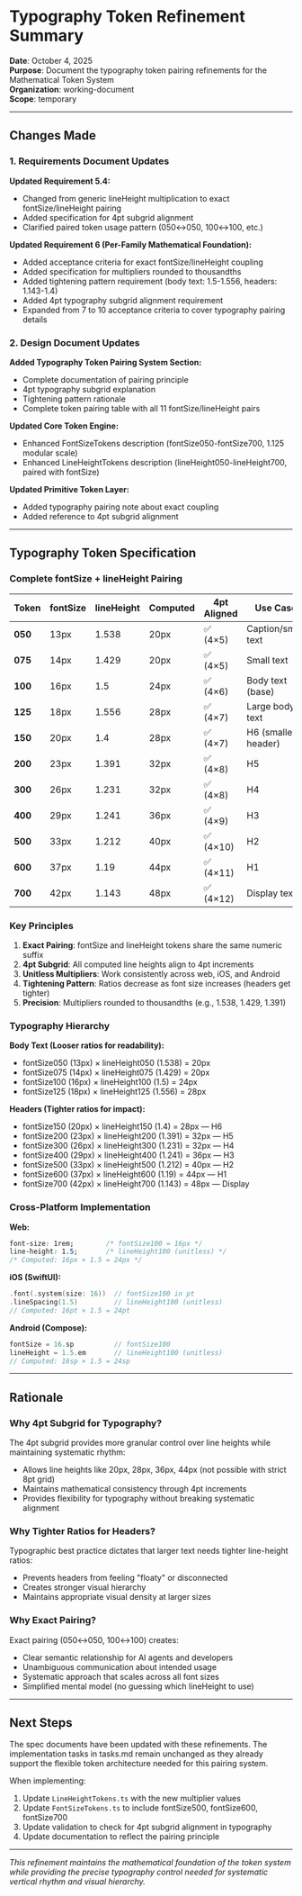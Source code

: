 # Typography Token Refinement Summary

**Date**: October 4, 2025  
**Purpose**: Document the typography token pairing refinements for the Mathematical Token System  
**Organization**: working-document  
**Scope**: temporary

---

## Changes Made

### 1. Requirements Document Updates

**Updated Requirement 5.4:**
- Changed from generic lineHeight multiplication to exact fontSize/lineHeight pairing
- Added specification for 4pt subgrid alignment
- Clarified paired token usage pattern (050↔050, 100↔100, etc.)

**Updated Requirement 6 (Per-Family Mathematical Foundation):**
- Added acceptance criteria for exact fontSize/lineHeight coupling
- Added specification for multipliers rounded to thousandths
- Added tightening pattern requirement (body text: 1.5-1.556, headers: 1.143-1.4)
- Added 4pt typography subgrid alignment requirement
- Expanded from 7 to 10 acceptance criteria to cover typography pairing details

### 2. Design Document Updates

**Added Typography Token Pairing System Section:**
- Complete documentation of pairing principle
- 4pt typography subgrid explanation
- Tightening pattern rationale
- Complete token pairing table with all 11 fontSize/lineHeight pairs

**Updated Core Token Engine:**
- Enhanced FontSizeTokens description (fontSize050-fontSize700, 1.125 modular scale)
- Enhanced LineHeightTokens description (lineHeight050-lineHeight700, paired with fontSize)

**Updated Primitive Token Layer:**
- Added typography pairing note about exact coupling
- Added reference to 4pt subgrid alignment

---

## Typography Token Specification

### Complete fontSize + lineHeight Pairing

| Token | fontSize | lineHeight | Computed | 4pt Aligned | Use Case |
|-------|----------|------------|----------|-------------|----------|
| **050** | 13px | 1.538 | 20px | ✅ (4×5) | Caption/small text |
| **075** | 14px | 1.429 | 20px | ✅ (4×5) | Small text |
| **100** | 16px | 1.5 | 24px | ✅ (4×6) | Body text (base) |
| **125** | 18px | 1.556 | 28px | ✅ (4×7) | Large body text |
| **150** | 20px | 1.4 | 28px | ✅ (4×7) | H6 (smallest header) |
| **200** | 23px | 1.391 | 32px | ✅ (4×8) | H5 |
| **300** | 26px | 1.231 | 32px | ✅ (4×8) | H4 |
| **400** | 29px | 1.241 | 36px | ✅ (4×9) | H3 |
| **500** | 33px | 1.212 | 40px | ✅ (4×10) | H2 |
| **600** | 37px | 1.19 | 44px | ✅ (4×11) | H1 |
| **700** | 42px | 1.143 | 48px | ✅ (4×12) | Display text |

### Key Principles

1. **Exact Pairing**: fontSize and lineHeight tokens share the same numeric suffix
2. **4pt Subgrid**: All computed line heights align to 4pt increments
3. **Unitless Multipliers**: Work consistently across web, iOS, and Android
4. **Tightening Pattern**: Ratios decrease as font size increases (headers get tighter)
5. **Precision**: Multipliers rounded to thousandths (e.g., 1.538, 1.429, 1.391)

### Typography Hierarchy

**Body Text (Looser ratios for readability):**
- fontSize050 (13px) × lineHeight050 (1.538) = 20px
- fontSize075 (14px) × lineHeight075 (1.429) = 20px
- fontSize100 (16px) × lineHeight100 (1.5) = 24px
- fontSize125 (18px) × lineHeight125 (1.556) = 28px

**Headers (Tighter ratios for impact):**
- fontSize150 (20px) × lineHeight150 (1.4) = 28px — H6
- fontSize200 (23px) × lineHeight200 (1.391) = 32px — H5
- fontSize300 (26px) × lineHeight300 (1.231) = 32px — H4
- fontSize400 (29px) × lineHeight400 (1.241) = 36px — H3
- fontSize500 (33px) × lineHeight500 (1.212) = 40px — H2
- fontSize600 (37px) × lineHeight600 (1.19) = 44px — H1
- fontSize700 (42px) × lineHeight700 (1.143) = 48px — Display

### Cross-Platform Implementation

**Web:**
```css
font-size: 1rem;        /* fontSize100 = 16px */
line-height: 1.5;       /* lineHeight100 (unitless) */
/* Computed: 16px × 1.5 = 24px */
```

**iOS (SwiftUI):**
```swift
.font(.system(size: 16))  // fontSize100 in pt
.lineSpacing(1.5)         // lineHeight100 (unitless)
// Computed: 16pt × 1.5 = 24pt
```

**Android (Compose):**
```kotlin
fontSize = 16.sp          // fontSize100
lineHeight = 1.5.em       // lineHeight100 (unitless)
// Computed: 16sp × 1.5 = 24sp
```

---

## Rationale

### Why 4pt Subgrid for Typography?

The 4pt subgrid provides more granular control over line heights while maintaining systematic rhythm:
- Allows line heights like 20px, 28px, 36px, 44px (not possible with strict 8pt grid)
- Maintains mathematical consistency through 4pt increments
- Provides flexibility for typography without breaking systematic alignment

### Why Tighter Ratios for Headers?

Typographic best practice dictates that larger text needs tighter line-height ratios:
- Prevents headers from feeling "floaty" or disconnected
- Creates stronger visual hierarchy
- Maintains appropriate visual density at larger sizes

### Why Exact Pairing?

Exact pairing (050↔050, 100↔100) creates:
- Clear semantic relationship for AI agents and developers
- Unambiguous communication about intended usage
- Systematic approach that scales across all font sizes
- Simplified mental model (no guessing which lineHeight to use)

---

## Next Steps

The spec documents have been updated with these refinements. The implementation tasks in tasks.md remain unchanged as they already support the flexible token architecture needed for this pairing system.

When implementing:
1. Update `LineHeightTokens.ts` with the new multiplier values
2. Update `FontSizeTokens.ts` to include fontSize500, fontSize600, fontSize700
3. Update validation to check for 4pt subgrid alignment in typography
4. Update documentation to reflect the pairing principle

---

*This refinement maintains the mathematical foundation of the token system while providing the precise typography control needed for systematic vertical rhythm and visual hierarchy.*
